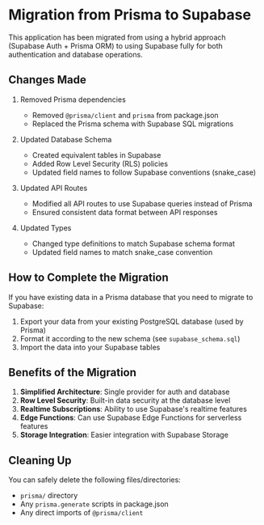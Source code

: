 # Migration from Prisma to Supabase

This application has been migrated from using a hybrid approach (Supabase Auth + Prisma ORM) to using Supabase fully for both authentication and database operations.

## Changes Made

1. Removed Prisma dependencies
   - Removed `@prisma/client` and `prisma` from package.json
   - Replaced the Prisma schema with Supabase SQL migrations

2. Updated Database Schema
   - Created equivalent tables in Supabase
   - Added Row Level Security (RLS) policies
   - Updated field names to follow Supabase conventions (snake_case)

3. Updated API Routes
   - Modified all API routes to use Supabase queries instead of Prisma
   - Ensured consistent data format between API responses

4. Updated Types
   - Changed type definitions to match Supabase schema format
   - Updated field names to match snake_case convention

## How to Complete the Migration

If you have existing data in a Prisma database that you need to migrate to Supabase:

1. Export your data from your existing PostgreSQL database (used by Prisma)
2. Format it according to the new schema (see `supabase_schema.sql`)
3. Import the data into your Supabase tables

## Benefits of the Migration

1. **Simplified Architecture**: Single provider for auth and database
2. **Row Level Security**: Built-in data security at the database level
3. **Realtime Subscriptions**: Ability to use Supabase's realtime features
4. **Edge Functions**: Can use Supabase Edge Functions for serverless features
5. **Storage Integration**: Easier integration with Supabase Storage

## Cleaning Up

You can safely delete the following files/directories:
- `prisma/` directory 
- Any `prisma.generate` scripts in package.json
- Any direct imports of `@prisma/client` 
